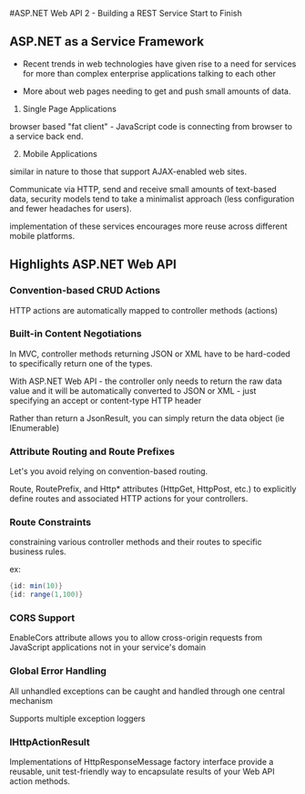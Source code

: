 #ASP.NET Web API 2 - Building a REST Service Start to Finish

## ASP.NET as a Service Framework

- Recent trends in web technologies have given rise to a need for services for more than complex enterprise applications talking to each other

- More about web pages needing to get and push small amounts of data.

1. Single Page Applications

browser based "fat client" - JavaScript code is connecting from browser to a service back end.

2. Mobile Applications

similar in nature to those that support AJAX-enabled web sites.

Communicate via HTTP, send and receive small amounts of text-based data, security models tend to take a minimalist approach (less configuration and fewer headaches for users).

implementation of these services encourages more reuse across different mobile platforms.

## Highlights ASP.NET Web API

### Convention-based CRUD Actions

HTTP actions are automatically mapped to controller methods (actions)

### Built-in Content Negotiations

In MVC, controller methods returning JSON or XML have to be hard-coded to specifically return one of the types.

With ASP.NET Web API - the controller only needs to return the raw data value and it will be automatically converted to JSON or XML - just specifying an accept or content-type HTTP header

Rather than return a JsonResult, you can simply return the data object (ie IEnumerable<Product>)

### Attribute Routing and Route Prefixes

Let's you avoid relying on convention-based routing. 

Route, RoutePrefix, and Http* attributes (HttpGet, HttpPost, etc.) to explicitly define routes and associated HTTP actions for your controllers.

### Route Constraints

constraining various controller methods and their routes to specific business rules.

ex:
```c#
{id: min(10)}
{id: range(1,100)}
```

### CORS Support

EnableCors attribute allows you to allow cross-origin requests from JavaScript applications not in your service's domain

### Global Error Handling

All unhandled exceptions can be caught and handled through one central mechanism

Supports multiple exception loggers

### IHttpActionResult

Implementations of HttpResponseMessage factory interface provide a reusable, unit test-friendly way to encapsulate results of your Web API action methods.